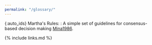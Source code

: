 ```yaml
---
permalink: "/glossary/"
---
```


{:auto_ids}
Martha's Rules:
:   A simple set of guidelines for consensus-based decision making [Mina1986](BIB).

{% include links.md %}
